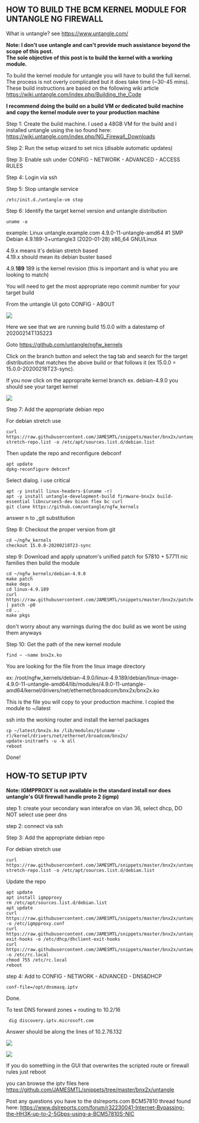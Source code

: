 ## HOW TO BUILD THE BCM KERNEL MODULE FOR UNTANGLE NG FIREWALL

What is untangle? see https://www.untangle.com/

<b>Note: I don't use untangle and can't provide much assistance beyond the scope of this post.</b>  
<b>The sole objective of this post is to build the kernel with a working module.</b>

To build the kernel module for untangle you will have to build the full kernel. The process is not overly complicated but it does take time (~30-45 mins). These build instructions are based on the following wiki article https://wiki.untangle.com/index.php/Building_the_Code

<b>I recommend doing the build on a build VM or dedicated build machine and copy the kernel module over to your production machine</b>

Step 1: Create the build machine.  I used a 48GB VM for the build and I installed untangle using the iso found here: https://wiki.untangle.com/index.php/NG_Firewall_Downloads

Step 2: Run the setup wizard to set nics (disable automatic updates)

Step 3: Enable ssh under CONFIG - NETWORK - ADVANCED - ACCESS RULES 

Step 4: Login via ssh

Step 5: Stop untangle service

    /etc/init.d./untangle-vm stop

Step 6: Identify the target kernel version and untangle distribution

    uname -a

example: Linux untangle.example.com 4.9.0-11-untangle-amd64 #1 SMP Debian 4.9.189-3+untangle3 (2020-01-28) x86_64 GNU/Linux

4.9.x means it's debian stretch based  
4.19.x should mean its debian buster based

4.9.<b>189</b> 189 is the kernel revision (this is important and is what you are looking to match)

You will need to get the most appropriate repo commit number for your target build

From the untangle UI goto CONFIG - ABOUT

![](https://i.imgur.com/R249Yge.png)

Here we see that we are running build 15.0.0 with a datestamp of 20200214T135223

Goto https://github.com/untangle/ngfw_kernels

Click on the branch button and select the tag tab and search for the target distribution that matches the above build or that follows it (ex 15.0.0 = 15.0.0-20200218T23-sync).

If you now click on the appropraite kernel branch ex. debian-4.9.0 you should see your target kernel

![](https://i.imgur.com/cadTXeM.png)

Step 7: Add the appropriate debian repo

For debian stretch use

    curl https://raw.githubusercontent.com/JAMESMTL/snippets/master/bnx2x/untangle/debian-stretch-repo.list -o /etc/apt/sources.list.d/debian.list

Then update the repo and reconfigure debconf

    apt update
    dpkg-reconfigure debconf

Select dialog. i use critical

    apt -y install linux-headers-$(uname -r)
    apt -y install untangle-development-build firmware-bnx2x build-essential libncurses5-dev bison flex bc curl
    git clone https://github.com/untangle/ngfw_kernels

answer n to _git substitution

Step 8: Checkout the proper version from git

    cd ~/ngfw_kernels
    checkout 15.0.0-20200218T23-sync

step 9: Download and apply upnatom's unified patch for 57810 + 57711 nic families then build the module

    cd ~/ngfw_kernels/debian-4.9.0
    make patch
    make deps
    cd linux-4.9.189
    curl https://raw.githubusercontent.com/JAMESMTL/snippets/master/bnx2x/patches/bnx2x_warpcore+8727_2_5g_sgmii.patch | patch -p0
    cd ..
    make pkgs

don't worry about any warnings during the doc build as we wont be using them anyways

Step 10: Get the path of the new kernel module

    find ~ -name bnx2x.ko

You are looking for the file from the linux image directory

ex: /root/ngfw_kernels/debian-4.9.0/linux-4.9.189/debian/linux-image-4.9.0-11-untangle-amd64/lib/modules/4.9.0-11-untangle-amd64/kernel/drivers/net/ethernet/broadcom/bnx2x/bnx2x.ko

This is the file you will copy to your production machine. I copied the module to ~/latest

ssh into the working router and install the kernel packages

    cp ~/latest/bnx2x.ko /lib/modules/$(uname -r)/kernel/drivers/net/ethernet/broadcom/bnx2x/
    update-initramfs -u -k all
    reboot

Done!




## HOW-TO SETUP IPTV

<b>Note: IGMPPROXY is not available in the standard install nor does untangle's GUI firewall handle proto 2 (igmp)</b>

step 1: create your secondary wan interafce on vlan 36, select dhcp, DO NOT select use peer dns

step 2: connect via ssh

Step 3: Add the appropriate debian repo

For debian stretch use

    curl https://raw.githubusercontent.com/JAMESMTL/snippets/master/bnx2x/untangle/debian-stretch-repo.list -o /etc/apt/sources.list.d/debian.list

Update the repo

    apt update
    apt install igmpproxy
    rm /etc/apt/sources.list.d/debian.list
    apt update
    curl https://raw.githubusercontent.com/JAMESMTL/snippets/master/bnx2x/untangle/igmpproxy.conf -o /etc/igmpproxy.conf
    curl https://raw.githubusercontent.com/JAMESMTL/snippets/master/bnx2x/untangle/dhclient-exit-hooks -o /etc/dhcp/dhclient-exit-hooks
    curl https://raw.githubusercontent.com/JAMESMTL/snippets/master/bnx2x/untangle/rc.local -o /etc/rc.local
    chmod 755 /etc/rc.local
    reboot

step 4: Add to CONFIG - NETWORK - ADVANCED - DNS&DHCP

    conf-file=/opt/dnsmasq.iptv

Done.

To test DNS forward zones + routing to 10.2/16

     dig discovery.iptv.microsoft.com

Answer should be along the lines of 10.2.76.132

![](https://i.imgur.com/ehbrxyh.png)

![](https://i.imgur.com/Hgct553.png)

If you do something in the GUI that overwrites the scripted route or firewall rules just reboot

you can browse the iptv files here https://github.com/JAMESMTL/snippets/tree/master/bnx2x/untangle

Post any questions you have to the dslreports.com BCM57810 thread found here:
https://www.dslreports.com/forum/r32230041-Internet-Bypassing-the-HH3K-up-to-2-5Gbps-using-a-BCM57810S-NIC
